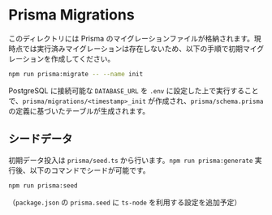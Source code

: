 # Prisma Migrations

このディレクトリには Prisma のマイグレーションファイルが格納されます。現時点では実行済みマイグレーションは存在しないため、以下の手順で初期マイグレーションを作成してください。

```bash
npm run prisma:migrate -- --name init
```

PostgreSQL に接続可能な `DATABASE_URL` を `.env` に設定した上で実行することで、`prisma/migrations/<timestamp>_init` が作成され、`prisma/schema.prisma` の定義に基づいたテーブルが生成されます。

## シードデータ

初期データ投入は `prisma/seed.ts` から行います。`npm run prisma:generate` 実行後、以下のコマンドでシードが可能です。

```bash
npm run prisma:seed
```

（`package.json` の `prisma.seed` に `ts-node` を利用する設定を追加予定）
